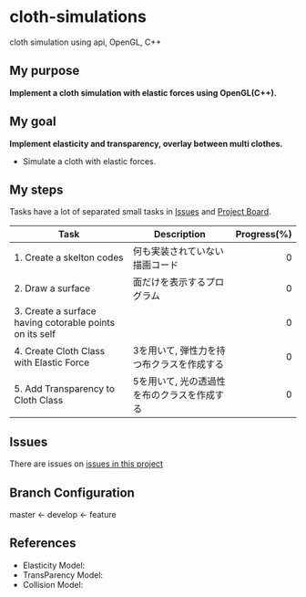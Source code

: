 # cloth-simulations
cloth simulation using api,  OpenGL, C++

## My purpose 
**Implement a cloth simulation with elastic forces using OpenGL(C++).**

## My goal
**Implement elasticity and transparency, overlay between multi clothes.**
+ Simulate a cloth with elastic forces.

## My steps
Tasks have a lot of separated small tasks in [Issues]() and [Project Board]().

| Task | Description | Progress(%) |
----  | --- | -----:
|1. Create a skelton codes |何も実装されていない描画コード| 0|
|2. Draw a surface|面だけを表示するプログラム|0|
|3. Create a surface having cotorable points on its self||0|
|4. Create Cloth Class with Elastic Force| 3を用いて, 弾性力を持つ布クラスを作成する | 0 |
|5. Add Transparency to Cloth Class| 5を用いて, 光の透過性を布のクラスを作成する| 0|



## Issues
There are issues on [issues in this project]()

## Branch Configuration
master <- develop <- feature

## References
+ Elasticity Model: 
+ TransParency Model:
+ Collision Model:
